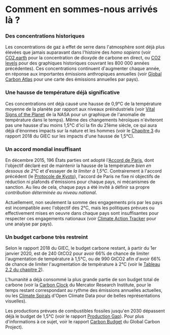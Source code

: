 # Comment en sommes-nous arrivés là ?

### Des concentrations historiques

Les concentrations de gaz à effet de serre dans l'atmosphère sont déjà plus élevées que jamais auparavant dans l'histoire des *homo sapiens* 
(voir [CO2.earth](https://www.co2.earth/) pour la concentration de dioxyde de carbone en direct, 
ou [CO2 levels](https://www.co2levels.org/) pour des graphiques historiques couvrant les 800 000 années précédentes). 
Ces concentrations continuent d'augmenter chaque année, en réponse aux importantes émissions anthropiques annuelles
(voir [Global Carbon Atlas](http://www.globalcarbonatlas.org/en/CO2-emissions) pour une carte des émissions annuelles par pays).

### Une hausse de température déjà significative

Ces concentrations ont déjà causé une hausse de 0,9°C de la température moyenne de la planète par rapport aux niveaux préindustriels 
(voir [Vital Signs of the Planet](https://climate.nasa.gov/vital-signs/global-temperature/) de la NASA pour un graphique de l'anomalie de température dans le temps). 
Même des changements héroïques n'éviteront pas une hausse d'au moins 1,5°C d'ici la fin du 21ème siècle, ce qui aura déjà d'énormes impacts sur la nature et les hommes 
(voir le [Chapitre 3](https://www.ipcc.ch/sr15/chapter/chapter-3/) du rapport 2018 du GIEC sur les impacts d'une hausse de 1,5°C).

### Un accord mondial insuffisant

En décembre 2015, 196 États parties ont adopté l'[Accord de Paris](https://unfccc.int/process-and-meetings/the-paris-agreement/the-paris-agreement), 
dont l'objectif déclaré est de maintenir la hausse de la température *bien en dessous de 2°C* et d'essayer de *la limiter à 1,5°C*. 
Contrairement à l'accord précédent (le [Protocole de Kyoto](https://unfccc.int/kyoto_protocol)), 
l'accord de Paris ne fixe ni objectifs de réduction ni plafonds d'émissions pour chaque pays, ni mécanismes de sanction. 
Au lieu de cela, chaque pays a été invité à définir sa propre *contribution déterminée au niveau national*. 

Actuellement, non seulement la somme des engagements pris par les pays est incompatible avec l'objectif des 2°C, 
mais les politiques prévues ou effectivement mises en oeuvre dans chaque pays sont insuffisantes pour respecter ces engagements nationaux 
(voir [Climate Action Tracker](https://climateactiontracker.org/countries/) pour une analyse par pays).

### Un budget carbone très restreint

Selon le rapport 2018 du GIEC, le budget carbone restant, à partir du 1er janvier 2020,
est de 240 GtCO2 pour avoir 66% de chance de limiter l'augmentation de température à 1,5°C, 
ou de 990 GtCO2 afin d'avoir 66% de chance de limiter l'augmentation de température à 2°C
(voir le [Tableau 2.2 du chapitre 2](https://www.ipcc.ch/sr15/chapter/chapter-2/)).

L'humanité a déjà consommé la plus grande partie de son budget total de carbone 
(voir la [Carbon Clock](https://www.mcc-berlin.net/en/research/co2-budget.html) du Mercator Research Institute, 
pour le temps restant correspondant au rythme des émissions annuelles actuelles, 
ou les [Climate Spirals](https://openclimatedata.net/climate-spirals/from-emissions-to-global-warming-line-chart/) 
d'Open Climate Data pour de belles représentations visuelles).

Les productions prévues de combustibles fossiles jusqu'en 2030 dépassent déjà le budget de 1,5°C 
(voir le rapport [Production Gap](http://productiongap.org/2019report/)). 
Pour plus d'informations à ce sujet, voir le rapport [Carbon Budget](https://www.globalcarbonproject.org/carbonbudget/index.htm) du Global Carbon Project).

